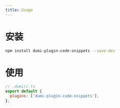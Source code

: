 ```yaml
---
title: Usage
---
```


# 安装

```bash
npm install dumi-plugin-code-snippets --save-dev
```

# 使用

```js {3} | pure
// .dumirc.ts
export default {
  plugins: ['dumi-plugin-code-snippets'],
};
```
